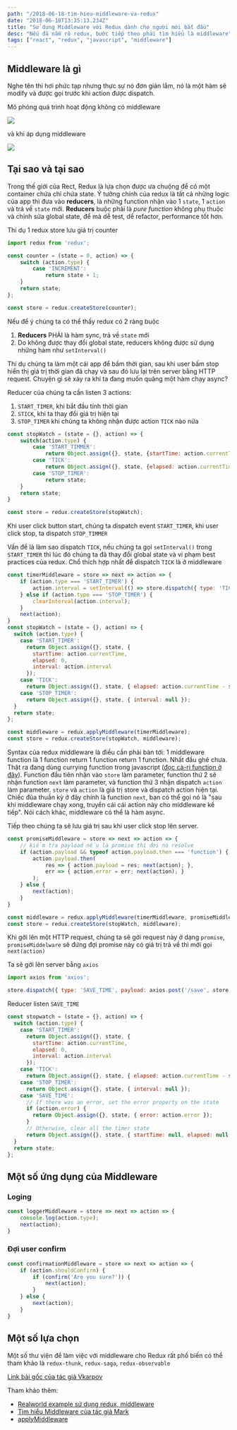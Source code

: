 ```yaml
---
path: "/2018-06-18-tim-hieu-middleware-va-redux"
date: "2018-06-18T13:35:13.234Z"
title: "Sử dụng Middleware với Redux dành cho người mới bắt đầu"
desc: "Nếu đã nắm rõ redux, bước tiếp theo phải tìm hiểu là middleware"
tags: ["react", "redux", "javascript", "middleware"]
---
```


## Middleware là gì

Nghe tên thì hơi phức tạp nhưng thực sự nó đơn giản lắm, nó là một hàm sẽ modify và được gọi trước khi action được dispatch.

Mô phỏng quá trình hoạt động không có middleware

![](https://viblo.asia/uploads/5c72ff3e-859a-457a-ae11-e1392baa90af.gif)

và khi áp dụng middleware

![](https://viblo.asia/uploads/8ff8bd43-308a-47da-b382-891adae237d2.gif)

## Tại sao và tại sao

Trong thế giới của Rect, Redux là lựa chọn được ưa chuộng để có một container chứa chỉ chứa state. Ý tưởng chính của redux là tất cả những logic của app thì đưa vào **reducers**, là những function nhận vào 1 `state`, 1 `action` và trả về `state` mới. **Reducers** buộc phải là *pure function* không phụ thuộc và chỉnh sửa global state, để mà dễ test, dể refactor, performance tốt hơn.

Thí dụ 1 redux store lưu giá trị counter

```js
import redux from 'redux';

const counter = (state = 0, action) => {
    switch (action.type) {
        case 'INCREMENT':
            return state + 1;
    }
    return state;
};

const store = redux.createStore(counter);
```

Nếu để ý chúng ta có thể thấy redux có 2 ràng buộc

1. **Reducers** PHẢI là hàm sync, trả về `state` mới
2. Do không được thay đổi global state, reducers không được sử dụng những hàm như `setInterval()`

Thí dụ chúng ta làm một cái app để bấm thời gian, sau khi user bấm stop hiển thị giá trị thời gian đã chạy và sau đó lưu lại trên server bằng HTTP request. Chuyện gì sẽ xảy ra khi ta đang muốn quăng một hàm chạy async?

Reducer của chúng ta cần listen 3 actions:

1. `START_TIMER`, khi bắt đầu tính thời gian
2. `STICK`, khi ta thay đổi giá trị hiện tại
3. `STOP_TIMER` khi chúng ta không nhận được action `TICK` nào nữa

```js
const stopWatch = (state = {}, action) => {
    switch(action.type) {
        case 'START_TIMMER':
            return Object.assign({}, state, {startTime: action.currentTime, elapsed: 0})
        case 'TICK':
            return Object.assign({}, state, {elapsed: action.currentTime - state.startTime});
        case 'STOP_TIMER':
            return state;
    }
    return state;
}

const store = redux.createStore(stopWatch);
```

Khi user click button start, chúng ta dispatch event `START_TIMER`, khi user click stop, ta dispatch `STOP_TIMMER`

Vấn đề là làm sao dispatch `TICK`, nếu chúng ta gọi `setInterval()` trong `START_TIMER` thì lúc đó chúng ta đã thay đổi global state và vi phạm best practices của redux. Chổ thích hợp nhất để dispatch `TICK` là ở middleware

```js
const timerMiddleware = store => next => action => {
    if (action.type === 'START_TIMER') {
        action.interval = setInterval(() => store.dispatch({ type: 'TICK', currentTime: Date.now()}), 1000);
    } else if (action.type === 'STOP_TIMER') {
        clearInterval(action.interval);
    }
    next(action);
}
const stopWatch = (state = {}, action) => {
  switch (action.type) {
    case 'START_TIMER':
      return Object.assign({}, state, {
        startTime: action.currentTime,
        elapsed: 0,
        interval: action.interval
      });
    case 'TICK':
      return Object.assign({}, state, { elapsed: action.currentTime - state.startTime });
    case 'STOP_TIMER':
      return Object.assign({}, state, { interval: null });
  }
  return state;
};

const middleware = redux.applyMiddleware(timerMiddleware);
const store = redux.createStore(stopWatch, middleware);
```

Syntax của redux middleware là điều cần phải bàn tới: 1 middleware function là 1 function return 1 function return 1 function. Nhất đầu ghê chưa. Thật ra đang dùng currying function trong javascript ([đọc cà-ri function ở đây](https://luubinhan.github.io/blog/2018-03-02-gioi-thieu-higher-order-component-trong-react)). Function đầu tiên nhận vào `store` làm parameter, function thứ 2 sẽ nhận function `next` làm parameter, và function thứ 3 nhận dispatch `action` làm parameter. `store` và `action` là giá trị store và dispatch action hiện tại. Chiếc đũa thuần kỳ ở đây chính là function `next`, bạn có thể gọi nó là "sau khi middleware chạy xong, truyền cái cái action này cho middleware kế tiếp". Nói cách khác, middleware có thể là hàm async.

Tiếp theo chúng ta sẽ lưu giá trị sau khi user click stop lên server.

```js
const promiseMiddleware = store => next => action => {
    // kiểm tra payload nếu là promise thì đợi nó resolve
    if (action.payload && typeof action.payload.then === 'function') {
        action.payload.then(
            res => { action.payload = res; next(action); },
            err => { action.error = err; next(action); }
        );
    } else {
        next(action);
    }
}

const middleware = redux.applyMiddleware(timerMiddleware, promiseMiddleware);
const store = redux.createStore(stopWatch, middleware);
```

Khi gởi lên một HTTP request, chúng ta sẽ gởi request này ở dạng `promise`, `promiseMiddelware` sẽ đứng đợi promise này có giá trị trả về thì mới gọi `next(action)`

Ta sẽ gởi lên server bằng `axios`
```js
import axios from 'axios';

store.dispatch({ type: 'SAVE_TIME', payload: axios.post('/save', store.getState()) });
```

Reducer listen `SAVE_TIME`

```js
const stopwatch = (state = {}, action) => {
  switch (action.type) {
    case 'START_TIMER':
      return Object.assign({}, state, {
        startTime: action.currentTime,
        elapsed: 0,
        interval: action.interval
      });
    case 'TICK':
      return Object.assign({}, state, { elapsed: action.currentTime - state.startTime });
    case 'STOP_TIMER':
      return Object.assign({}, state, { interval: null });
    case 'SAVE_TIME':
      // If there was an error, set the error property on the state
      if (action.error) {
        return Object.assign({}, state, { error: action.error });
      }
      // Otherwise, clear all the timer state
      return Object.assign({}, state, { startTime: null, elapsed: null, error: null });
  }
  return state;
};
```
## Một số ứng dụng của Middleware

### Loging

```js
const loggerMiddleware = store => next => action => {
    console.log(action.type);
    next(action);
}
```

### Đợi user confirm

```js
const confirmationMiddleware = store => next => action => {
    if (action.shouldConfirm) {
        if (confirm('Are you sure?')) {
            next(action);
        }
    } else {
        next(action);
    }
}
```

## Một số lựa chọn

Một số thư viện để làm việc với middleware cho Redux rất phổ biến có thể tham khảo là `redux-thunk`, `redux-saga`, `redux-observable`


[Link bài gốc của tác giả Vkarpov](https://www.codementor.io/vkarpov/beginner-s-guide-to-redux-middleware-du107uyud)

Tham khảo thêm:

- [Realworld example sử dụng redux, middleware](https://github.com/gothinkster/react-redux-realworld-example-app/blob/master/src/middleware.js)
- [Tìm hiểu Middleware của tác giả Mark](https://medium.com/@meagle/understanding-87566abcfb7a)
- [applyMiddleware](https://redux.js.org/api-reference/applymiddleware)